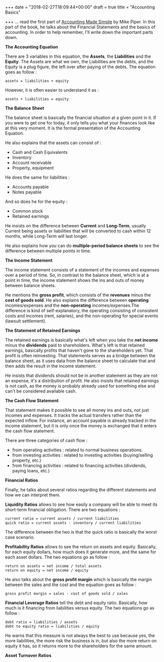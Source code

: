 +++
date = "2018-02-27T18:09:44+00:00"
draft = true
title = "Accounting Basics"

+++
... read the first part of [Accounting Made Simple](https://www.amazon.ca/Accounting-Made-Simple-Explained-Pages/dp/0981454224) by Mike Piper. In this part of the book, he talks about the Financial Statements and the basics of accounting. In order to help remember, I'll write down the important parts down.

**The Accounting Equation**

There are 3 variables in this equation, the **Assets**, the **Liabilities** and the **Equity**. The Assets are what we own, the Liabilities are the debts, and the Equity is a plug figure, the left over after paying of the debts. The equation goes as follow :

    assets = liabilities + equity

However, it is often easier to understand it as :

    assets + liabilities = equity

**The Balance Sheet**

The balance sheet is basically the financial situation at a given point in it. If you were to get one for today, it only tells you what your finances look like at this very moment. It is the formal presentation of the Accounting Equation.

He also explains that the assets can consist of :

* Cash and Cash Equivalents
* Inventory
* Account receivable
* Property, equipment

He does the same for liabilities :

* Accounts payable
* Notes payable

And so does he for the equity :

* Common stock
* Retained earnings

He insists on the difference between **Current** and **Long-Term**, usually Current being assets or liabilities that will be converted to cash within 12 months, while Long-Term will last longer.

He also explains how you can do **multiple-period balance sheets** to see the difference between multiple points in time.

**The Income Statement**

The income statement consists of a statement of the incomes and expenses over a period of time. So, in contrast to the balance sheet, which is at a point in time, the income statement shows the ins and outs of money between balance sheets.

He mentions the **gross profit**, which consists of the **revenues** minus the **cost of goods sold**. He also explains the difference between **operating** incomes/expenses and the **non-operating** incomes/expenses.The difference is kind of self-explanatory, the operating consisting of consistent costs and incomes (rent, salaries), and the non-operating for special events (lawsuit settlement).

**The Statement of Retained Earnings**

The retained earnings is basically what's left when you take the **net income** minus the **dividends** paid to shareholders. What's left is that retained earnings, basically profits that haven't gone to the shareholders yet. That profit is often reinvesting. That statements serves as a bridge between the balance sheet, as it uses data from the balance sheet to calculate that and then adds the result in the income statement.

He insists that dividends should not be in another statement as they are not an expense, it's a distribution of profit. He also insists that retained earnings is not cash, as the money is probably already used for something else and can't be considered available cash.

**The Cash Flow Statement**

That statement makes it possible to see all money ins and outs, not just incomes and expenses. It tracks the actual transfers rather than the expected inflow. For instance,  an account payable is already tracked in the income statement, but it is only once the money is exchanged that it enters the cash flow statement.

There are three categories of cash flow :

* from operating activities : related to normal business operations.
* from investing activities : related to investing activities (buying/selling property, etc.)
* from financing activities : related to financing activities (dividends, paying loans, etc.)

**Financial Ratios**

Finally, he talks about several ratios regarding the different statements and how we can interpret them.

**Liquidity Ratios** allows to see how easily a company will be able to meet its short-term financial obligation. There are two equations :

    current ratio = current assets / current liabilities
    quick ratio = current assets - inventory / current liabilities

The difference between the two is that the quick ratio is basically the worst case scenario.

**Profitability Ratios** allows to see the return on assets and equity. Basically, for each equity dollars, how much does it generate more, and the same for each asset dollars. The two equations go as follow :

    return on assets = net income / total assets
    return on equity = net income / equity

He also talks about the **gross profit margin** which is basically the margin between the sales and the cost and the equation goes as follow :

    gross profit margin = sales - cost of goods sold / sales

**Financial Leverage Ratios** tell the debt and equity ratio. Basically, how much is it financing from liabilities versus equity. The two equations go as follow :

    debt ratio = liabilities / assets
    debt to equity ratio = liabilities / equity

He warns that this measure is not always the best to use because yes, the more liabilities, the more risk the business is in, but also the more return on equity it has, so it returns more to the shareholders for the same amount.

**Asset Turnover Ratios** 